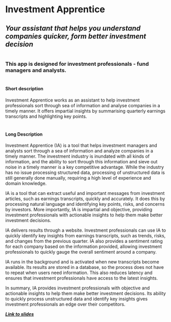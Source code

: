 # **Investment Apprentice**
## ***Your assistant that helps you understand companies quicker, form better investment decision***
# 
### This app is designed for investment professionals - fund managers and analysts.
# 

#### **Short description**
Investment Apprentice works as an assistant to help investment professionals sort through sea of information and analyse companies in a timely manner. It offers impartial insights by summarising quarterly earnings transcripts and highlighting key points.
#
#### **Long Description**
Investment Apprentice (IA) is a tool that helps investment managers and analysts sort through a sea of information and analyze companies in a timely manner. The investment industry is inundated with all kinds of information, and the ability to sort through this information and sieve out noise in a timely manner is a key competitive advantage. While the industry has no issue processing structured data, processing of unstructured data is still generally done manually, requiring a high level of experience and domain knowledge.

IA is a tool that can extract useful and important messages from investment articles, such as earnings transcripts, quickly and accurately. It does this by processing natural language and identifying key points, risks, and concerns by investors. More importantly, IA is impartial and objective, providing investment professionals with actionable insights to help them make better investment decisions.

IA delivers results through a website. Investment professionals can use IA to quickly identify key insights from earnings transcripts, such as trends, risks, and changes from the previous quarter. IA also provides a sentiment rating for each company based on the information provided, allowing investment professionals to quickly gauge the overall sentiment around a company.

IA runs in the background and is activated when new transcripts become available. Its results are stored in a database, so the process does not have to repeat when users need information. This also reduces latency and ensures that investment professionals have access to the latest insights.

In summary, IA provides investment professionals with objective and actionable insights to help them make better investment decisions. Its ability to quickly process unstructured data and identify key insights gives investment professionals an edge over their competitors.

[***Link to slides***](https://docs.google.com/presentation/d/1kxftN13vG0IBeZElZ3J2kEvHcj_hYdmRW7baG0giIUU/edit?usp=sharing)
